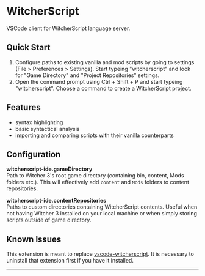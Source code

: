 # WitcherScript

VSCode client for WitcherScript language server.

<!--TODO add a video demonstration-->

## Quick Start
1. Configure paths to existing vanilla and mod scripts by going to settings (File > Preferences > Settings). Start typeing "witcherscript" and look for "Game Directory" and "Project Repositories" settings.
2. Open the command prompt using Ctrl + Shift + P and start typeing "witcherscript". Choose a command to create a WitcherScript project.


## Features
- syntax highlighting
- basic syntactical analysis
- importing and comparing scripts with their vanilla counterparts


## Configuration

**witcherscript-ide.gameDirectory** <br>
Path to Witcher 3's root game directory (containing bin, content, Mods folders etc.). This will effectively add `content` and `Mods` folders to content repositories.

**witcherscript-ide.contentRepositories** <br>
Paths to custom directories containing WitcherScript contents. Useful when not having Witcher 3 installed on your local machine or when simply storing scripts outside of game directory.


## Known Issues
This extension is meant to replace [vscode-witcherscript](https://marketplace.visualstudio.com/items?itemName=nicollasricas.vscode-witcherscript).
It is necessary to uninstall that extension first if you have it installed.

<!--
## Requirements
None at the moment.

## Breaking release Notes

-->

---
